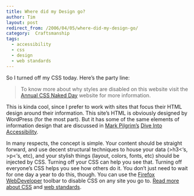 ```yaml
---
title: Where did my Design go?
author: Tim
layout: post
redirect_from: /2006/04/05/where-did-my-design-go/
category:  Craftsmanship
tags:
  - accessibility
  - css
  - design
  - web standards
---
```

So I turned off my CSS today. Here&#8217;s the party line:

> To know more about why styles are disabled on this website visit the
> [
> Annual CSS Naked Day][1] website for more information.

This is kinda cool, since I prefer to work with sites that focus their HTML design around their information. This site&#8217;s HTML is obviously designed by WordPress (for the most part). But it has some of the same elements of information design that are discussed in [Mark Pilgrim&#8217;s][2] [Dive Into Accessibility][3].

In many respects, the concept is simple. Your content should be straight forward, and use decent structural techniques to house your data (&gt;h3&lt;&#8216;s, &gt;p&lt;&#8216;s, etc), and your stylish things (layout, colors, fonts, etc) should be injected by CSS. Turning off your CSS can help you see that. Turning off everyone&#8217;s CSS helps you see how others do it. You don&#8217;t just need to wait for one day a year to do this, though. You can use the [Firefox WebDeveloper][4] toolbar to disable CSS on any site you go to. [Read more][5] [about CSS][6] and [web standards][7].

 [1]: http://naked.dustindiaz.com "Web Standards Naked Day Host Website"
 [2]: http://diveintomark.org/
 [3]: http://diveintoaccessibility.org/
 [4]: https://addons.mozilla.org/extensions/moreinfo.php?id=60
 [5]: http://www.456bereastreet.com/
 [6]: http://annevankesteren.nl/
 [7]: http://webstandards.org/
